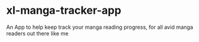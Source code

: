 # xl-manga-tracker-app
An App to help keep track your manga reading progress, for all avid manga readers out there like me
